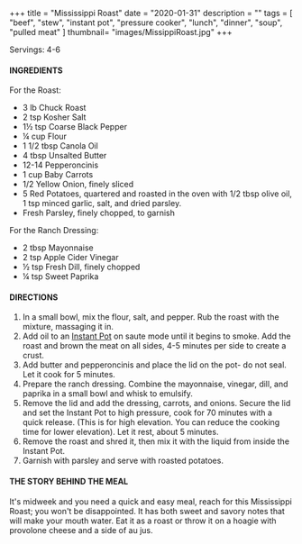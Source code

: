 +++
title = "Mississippi Roast"
date = "2020-01-31"
description = ""
tags = [
    "beef",
    "stew",
    "instant pot",
    "pressure cooker",
    "lunch",
    "dinner", 
    "soup",
    "pulled meat" 
]
thumbnail= "images/MissippiRoast.jpg"
+++

Servings: 4-6<!--more-->

#### INGREDIENTS 

For the Roast: 

* 3 lb Chuck Roast 
* 2 tsp Kosher Salt 
* 1½ tsp Coarse Black Pepper  
* ¼ cup Flour
* 1 1/2 tbsp Canola Oil 
* 4 tbsp Unsalted Butter 
* 12-14 Pepperoncinis 
* 1 cup Baby Carrots
* 1/2 Yellow Onion, finely sliced
* 5 Red Potatoes, quartered and roasted in the oven with 1/2 tbsp olive oil, 1 tsp minced garlic, salt, and dried parsley. 
* Fresh Parsley, finely chopped, to garnish

For the Ranch Dressing: 

* 2 tbsp Mayonnaise 
* 2 tsp Apple Cider Vinegar 
* ½ tsp Fresh Dill, finely chopped
* ¼ tsp Sweet Paprika 

#### DIRECTIONS 

1. In a small bowl, mix the flour, salt, and pepper. Rub the roast with the mixture, massaging it in.
2. Add oil to an [Instant Pot](https://amzn.to/3qfNYCZ) on saute mode until it begins to smoke. Add the roast and brown the meat on all sides, 4-5 minutes per side to create a crust.
3. Add butter and pepperoncinis and place the lid on the pot- do not seal. Let it cook for 5 minutes.
4. Prepare the ranch dressing. Combine the mayonnaise, vinegar, dill, and paprika in a small bowl and whisk to emulsify.
5. Remove the lid and add the dressing, carrots, and onions. Secure the lid and set the Instant Pot to high pressure, cook for 70 minutes with a quick release. (This is for high elevation. You can reduce the cooking time for lower elevation). Let it rest, about 5 minutes.
6. Remove the roast and shred it, then mix it with the liquid from inside the Instant Pot.
7. Garnish with parsley and serve with roasted potatoes.

#### THE STORY BEHIND THE MEAL 

It's midweek and you need a quick and easy meal, reach for this Mississippi Roast; you won't be disappointed. It has both sweet and savory notes that will make your mouth water. Eat it as a roast or throw it on a hoagie with provolone cheese and a side of au jus. 

